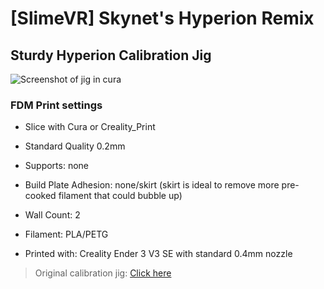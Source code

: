 # [SlimeVR] Skynet's Hyperion Remix

## Sturdy Hyperion Calibration Jig

![Screenshot of jig in cura](https://raw.githubusercontent.com/ItsSkynet/SlimeVR-Sturdy-Hyperion-Calibration-Jig/main/images/UltiMaker-Cura_8iweLFE4Qx.png)

### FDM Print settings
- Slice with Cura or Creality_Print
- Standard Quality 0.2mm
- Supports: none
- Build Plate Adhesion: none/skirt (skirt is ideal to remove more pre-cooked filament that could bubble up)
- Wall Count: 2
- Filament: PLA/PETG

- Printed with: Creality Ender 3 V3 SE with standard 0.4mm nozzle

> Original calibration jig: [Click here](https://github.com/Lupinixx/SlimeVR-Hyperion-BMI160-PCB/blob/main/Hyperion%20Lupinix-calibration_jig.stl) 
